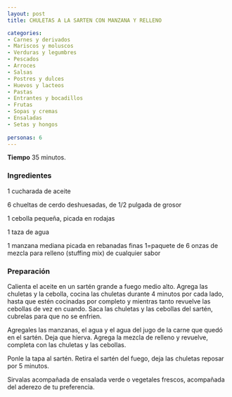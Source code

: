 ```yaml
---
layout: post
title: CHULETAS A LA SARTEN CON MANZANA Y RELLENO

categories:
- Carnes y derivados
- Mariscos y moluscos
- Verduras y legumbres
- Pescados
- Arroces
- Salsas
- Postres y dulces
- Huevos y lacteos
- Pastas
- Entrantes y bocadillos
- Frutas
- Sopas y cremas
- Ensaladas
- Setas y hongos
 
personas: 6 
---
```

<b>Tiempo</b> 35 minutos.

<h3>Ingredientes</h3>
1 cucharada de aceite

6 chueltas de cerdo deshuesadas, de 1/2 pulgada de grosor

1 cebolla pequeña, picada en rodajas

1 taza de agua

1 manzana mediana picada en rebanadas finas 1=paquete de 6 onzas de mezcla para relleno (stuffing mix) de cualquier sabor

<h3>Preparación</h3>
Calienta el aceite en un sartén grande a fuego medio alto. Agrega las chuletas y la cebolla, cocina las chuletas durante 4 minutos por cada lado, hasta que estén cocinadas por completo y mientras tanto revuelve las cebollas de vez en cuando. Saca las chuletas y las cebollas del sartén, cubrelas para que no se enfrien.

Agregales las manzanas, el agua y el agua del jugo de la carne que quedó en el sartén. Deja que hierva. Agrega la mezcla de relleno y revuelve, completa con las chuletas y las cebollas.

Ponle la tapa al sartén. Retira el sartén del fuego, deja las chuletas reposar por 5 minutos.

Sirvalas acompañada de ensalada verde o vegetales frescos, acompañada del aderezo de tu preferencia.

